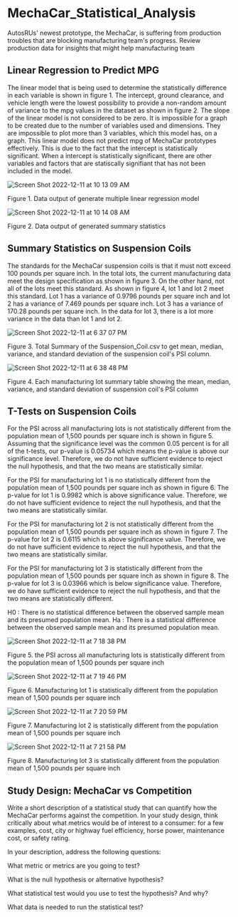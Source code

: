 # MechaCar_Statistical_Analysis
AutosRUs' newest prototype, the MechaCar, is suffering from production troubles that are blocking manufacturing team's progress. Review production data for insights that might help manufacturing team

## Linear Regression to Predict MPG
The linear model that is being used to determine the statistically difference in each variable is shown in figure 1. 
The intercept, ground clearance, and vehicle length were the lowest possibility to provide a non-random amount of variance to the mpg values in the dataset as shown in figure 2. 
The slope of the linear model is not considered to be zero. It is impossible for a graph to be created due to the number of variables used and dimensions. They are impossible to plot more than 3 variables, which this model has, on a graph.
This linear model does not predict mpg of MechaCar prototypes effectively. This is due to the fact that the intercept is statistically significant. When a intercept is statistically significant, there are other variables and factors that are statiscally signifiant that has not been included in the model.

![Screen Shot 2022-12-11 at 10 13 09 AM](https://user-images.githubusercontent.com/110945895/206911877-df9a159e-16d3-457f-9673-6670ee9312aa.png)

Figure 1. Data output of generate multiple linear regression model

![Screen Shot 2022-12-11 at 10 14 08 AM](https://user-images.githubusercontent.com/110945895/206911933-5c84f6a9-42a8-4538-9b05-a8c287e18703.png)

Figure 2. Data output of generated summary statistics

## Summary Statistics on Suspension Coils
The standards for the MechaCar suspension coils is that it must nott exceed 100 pounds per square inch. In the total lots, the current manufacturing data meet the design specification as shown in figure 3. On the other hand, not all of the lots meet this standard. As shown in figure 4, lot 1 and lot 2 meet this standard. Lot 1 has a variance of 0.9796 pounds per square inch and lot 2 has a variance of 7.469 pounds per square inch. Lot 3 has a variance of 170.28 pounds per square inch. In the data for lot 3, there is a lot more variance in the data than lot 1 and lot 2. 

![Screen Shot 2022-12-11 at 6 37 07 PM](https://user-images.githubusercontent.com/110945895/206935767-0457da18-785b-4398-93dc-7e933352fc45.png)

Figure 3. Total Summary of the Suspension_Coil.csv to get mean, median, variance, and standard deviation of the suspension coil's PSI column.

![Screen Shot 2022-12-11 at 6 38 48 PM](https://user-images.githubusercontent.com/110945895/206935817-5e2ed1b7-eee1-482f-9e23-9250f3276098.png)

Figure 4. Each manufacturing lot summary table showing the mean, median, variance, and standard deviation of suspension coil's PSI column

## T-Tests on Suspension Coils
For the PSI across all manufacturing lots is not statistically different from the population mean of 1,500 pounds per square inch is shown in figure 5. Assuming that the significance level was the common 0.05 percent is for all of the t-tests, our p-value is 0.05734 which means the p-value is above our significance level. Therefore, we do not have sufficient evidence to reject the null hypothesis, and that the two means are statistically similar. 

For the PSI for manufacturing lot 1 is no statistically different from the population mean of 1,500 pounds per square inch as shown in figure 6. The p-value for lot 1 is 0.9982 which is above significance value. Therefore, we do not have sufficient evidence to reject the null hypothesis, and that the two means are statistically similar.

For the PSI for manufacturing lot 2 is not statistically different from the population mean of 1,500 pounds per square inch as shown in figure 7. The p-value for lot 2 is 0.6115 which is above significance value. Therefore, we do not have sufficient evidence to reject the null hypothesis, and that the two means are statistically similar.

For the PSI for manufacturing lot 3 is statistically different from the population mean of 1,500 pounds per square inch as shown in figure 8. The p-value for lot 3 is 0.03966 which is below significance value. Therefore, we do have sufficient evidence to reject the null hypothesis, and that the two means are statistically different.


H0 : There is no statistical difference between the observed sample mean and its presumed population mean.
Ha : There is a statistical difference between the observed sample mean and its presumed population mean.

![Screen Shot 2022-12-11 at 7 18 38 PM](https://user-images.githubusercontent.com/110945895/206937852-8084033a-01b9-44b6-b146-5608cb04b006.png)

Figure 5. the PSI across all manufacturing lots is statistically different from the population mean of 1,500 pounds per square inch

![Screen Shot 2022-12-11 at 7 19 46 PM](https://user-images.githubusercontent.com/110945895/206937905-80b24579-c714-4911-8561-8fab03217116.png)

Figure 6. Manufacturing lot 1 is statistically different from the population mean of 1,500 pounds per square inch

![Screen Shot 2022-12-11 at 7 20 59 PM](https://user-images.githubusercontent.com/110945895/206937968-8a92cc71-f2b5-456b-95df-6f336f2df1e5.png)

Figure 7. Manufacturing lot 2 is statistically different from the population mean of 1,500 pounds per square inch

![Screen Shot 2022-12-11 at 7 21 58 PM](https://user-images.githubusercontent.com/110945895/206938020-76aa2edc-26a5-4648-b81b-ff5018bb2864.png)

Figure 8. Manufacturing lot 3 is statistically different from the population mean of 1,500 pounds per square inch



## Study Design: MechaCar vs Competition
Write a short description of a statistical study that can quantify how the MechaCar performs against the competition. In your study design, think critically about what metrics would be of interest to a consumer: for a few examples, cost, city or highway fuel efficiency, horse power, maintenance cost, or safety rating.

In your description, address the following questions:

What metric or metrics are you going to test?

What is the null hypothesis or alternative hypothesis?

What statistical test would you use to test the hypothesis? And why?

What data is needed to run the statistical test?
